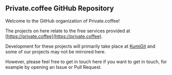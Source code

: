 ## Private.coffee GitHub Repository

Welcome to the GitHub organization of Private.coffee!

The projects on here relate to the free services provided at [https://private.coffee](https://private.coffee).

Development for these projects will primarily take place at [KumiGit](https://kumig.it/privatecoffee/) and some of our projects may not be mirrored here.

However, please feel free to get in touch here if you want to get in touch, for example by opening an Issue or Pull Request.
